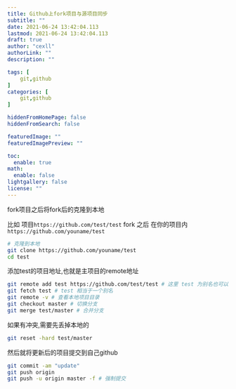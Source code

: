 ```yaml
---
title: Github上fork项目与源项目同步
subtitle: ""
date: 2021-06-24 13:42:04.113
lastmod: 2021-06-24 13:42:04.113
draft: true
author: "cexll"
authorLink: ""
description: ""

tags: [
    git,github
]
categories: [
    git,github
]

hiddenFromHomePage: false
hiddenFromSearch: false

featuredImage: ""
featuredImagePreview: ""

toc:
  enable: true
math:
  enable: false
lightgallery: false
license: ""
---
```


<!--more-->





fork项目之后将fork后的克隆到本地

比如 项目`https://github.com/test/test` fork 之后 在你的项目内 `https://github.com/youname/test`

```bash
# 克隆到本地
git clone https://github.com/youname/test
cd test
```

添加test的项目地址,也就是主项目的remote地址

```bash
git remote add test https://github.com/test/test # 这里 test 为别名也可以 v1.0 v2.0
git fetch test # test 相当于一个别名
git remote -v # 查看本地项目目录
git checkout master # 切换分支 
git merge test/master # 合并分支
```

如果有冲突,需要先丢掉本地的

```bash
git reset -hard test/master
```

然后就将更新后的项目提交到自己github

```bash
git commit -am "update"
git push origin
git push -u origin master -f # 强制提交
```

